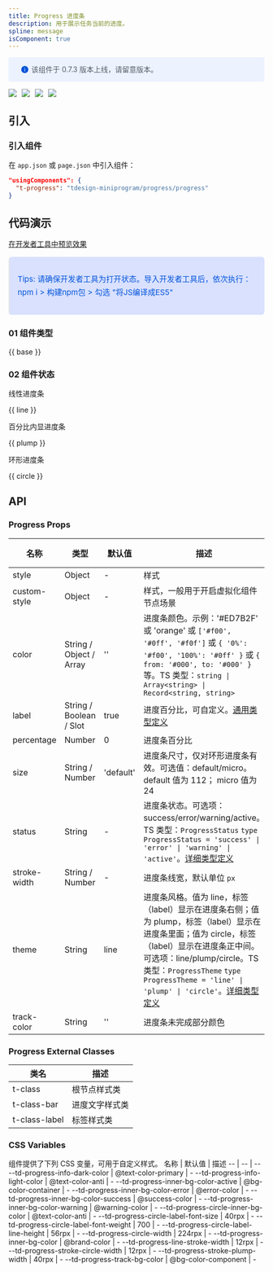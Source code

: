 ```yaml
---
title: Progress 进度条
description: 用于展示任务当前的进度。
spline: message
isComponent: true
---
```



<div style="background: #ecf2fe; display: flex; align-items: center; line-height: 20px; padding: 14px 24px; border-radius: 3px; color: #555a65">
  <svg fill="none" viewBox="0 0 16 16" width="16px" height="16px" style="margin-right: 5px">
    <path fill="#0052d9" d="M8 15A7 7 0 108 1a7 7 0 000 14zM7.4 4h1.2v1.2H7.4V4zm.1 2.5h1V12h-1V6.5z" fillOpacity="0.9"></path>
  </svg>
  该组件于 0.7.3 版本上线，请留意版本。
</div>

<span class="coverages-badge" style="margin-right: 10px"><img src="https://img.shields.io/badge/coverages%3A%20lines-65%25-red" /></span><span class="coverages-badge" style="margin-right: 10px"><img src="https://img.shields.io/badge/coverages%3A%20functions-88%25-blue" /></span><span class="coverages-badge" style="margin-right: 10px"><img src="https://img.shields.io/badge/coverages%3A%20statements-65%25-red" /></span><span class="coverages-badge" style="margin-right: 10px"><img src="https://img.shields.io/badge/coverages%3A%20branches-95%25-blue" /></span>
## 引入

### 引入组件

在 `app.json` 或 `page.json` 中引入组件：

```json
"usingComponents": {
  "t-progress": "tdesign-miniprogram/progress/progress"
}
```

## 代码演示

<a href="https://developers.weixin.qq.com/s/qua7YimQ7tSx" title="在开发者工具中预览效果" target="_blank" rel="noopener noreferrer"> 在开发者工具中预览效果 </a>

<blockquote style="background-color: #d9e1ff; font-size: 15px; line-height: 26px;margin: 16px 0 0;padding: 16px; border-radius: 6px; color: #0052d9" >
<p>Tips: 请确保开发者工具为打开状态。导入开发者工具后，依次执行：npm i > 构建npm包 > 勾选 "将JS编译成ES5"</p>
</blockquote>

### 01 组件类型

{{ base }}

### 02 组件状态

线性进度条

{{ line }}

百分比内显进度条

{{ plump }}

环形进度条

{{ circle }}

## API

### Progress Props

名称 | 类型 | 默认值 | 描述 | 必传
-- | -- | -- | -- | --
style | Object | - | 样式 | N
custom-style | Object | - | 样式，一般用于开启虚拟化组件节点场景 | N
color | String / Object / Array | '' | 进度条颜色。示例：'#ED7B2F' 或 'orange' 或 `['#f00', '#0ff', '#f0f']` 或 `{ '0%': '#f00', '100%': '#0ff' }` 或  `{ from: '#000', to: '#000' }` 等。TS 类型：`string \| Array<string> \| Record<string, string>` | N
label | String / Boolean / Slot | true | 进度百分比，可自定义。[通用类型定义](https://github.com/Tencent/tdesign-miniprogram/blob/develop/packages/components/common/common.ts) | N
percentage | Number | 0 | 进度条百分比 | N
size | String / Number | 'default' | 进度条尺寸，仅对环形进度条有效。可选值：default/micro。default 值为 112； micro 值为 24 | N
status | String | - | 进度条状态。可选项：success/error/warning/active。TS 类型：`ProgressStatus` `type ProgressStatus = 'success' \| 'error' \| 'warning' \| 'active'`。[详细类型定义](https://github.com/Tencent/tdesign-miniprogram/tree/develop/packages/components/progress/type.ts) | N
stroke-width | String / Number | - | 进度条线宽，默认单位 `px` | N
theme | String | line | 进度条风格。值为 line，标签（label）显示在进度条右侧；值为 plump，标签（label）显示在进度条里面；值为 circle，标签（label）显示在进度条正中间。可选项：line/plump/circle。TS 类型：`ProgressTheme` `type ProgressTheme = 'line' \| 'plump' \| 'circle'`。[详细类型定义](https://github.com/Tencent/tdesign-miniprogram/tree/develop/packages/components/progress/type.ts) | N
track-color | String | '' | 进度条未完成部分颜色 | N

### Progress External Classes

类名 | 描述
-- | --
t-class | 根节点样式类
t-class-bar | 进度文字样式类
t-class-label | 标签样式类

### CSS Variables

组件提供了下列 CSS 变量，可用于自定义样式。
名称 | 默认值 | 描述
-- | -- | --
--td-progress-info-dark-color | @text-color-primary | -
--td-progress-info-light-color | @text-color-anti | -
--td-progress-inner-bg-color-active | @bg-color-container | -
--td-progress-inner-bg-color-error | @error-color | -
--td-progress-inner-bg-color-success | @success-color | -
--td-progress-inner-bg-color-warning | @warning-color | -
--td-progress-circle-inner-bg-color | @text-color-anti | -
--td-progress-circle-label-font-size | 40rpx | -
--td-progress-circle-label-font-weight | 700 | -
--td-progress-circle-label-line-height | 56rpx | -
--td-progress-circle-width | 224rpx | -
--td-progress-inner-bg-color | @brand-color | -
--td-progress-line-stroke-width | 12rpx | -
--td-progress-stroke-circle-width | 12rpx | -
--td-progress-stroke-plump-width | 40rpx | -
--td-progress-track-bg-color | @bg-color-component | -